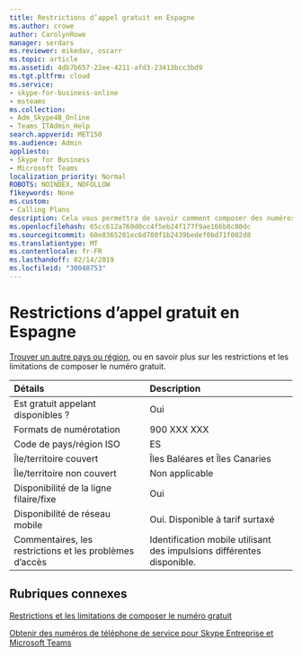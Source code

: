 ```yaml
---
title: Restrictions d’appel gratuit en Espagne
ms.author: crowe
author: CarolynRowe
manager: serdars
ms.reviewer: mikedav, oscarr
ms.topic: article
ms.assetid: 4db7b657-22ee-4211-afd3-23413bcc3bd9
ms.tgt.pltfrm: cloud
ms.service:
- skype-for-business-online
- msteams
ms.collection:
- Adm_Skype4B_Online
- Teams_ITAdmin_Help
search.appverid: MET150
ms.audience: Admin
appliesto:
- Skype for Business
- Microsoft Teams
localization_priority: Normal
ROBOTS: NOINDEX, NOFOLLOW
f1keywords: None
ms.custom:
- Calling Plans
description: Cela vous permettra de savoir comment composer des numéros gratuits dans chaque pays/région. Une fois que vous sélectionnez la pays/région, il vous dirige vers une page spécifique qui contient des détails plus spécifiques, les restrictions et les limites de la disponibilité du service gratuit où service gratuit est disponible. Le format de numérotation ou formats affichera les codes d’accès requis dans chaque pays/région de composer le numéro d’appel gratuit.
ms.openlocfilehash: 65cc612a769d0cc4f5eb24f177f9ae166b8c80dc
ms.sourcegitcommit: 60e8365281ec6d780f1b2439bedef0bd71f002d8
ms.translationtype: MT
ms.contentlocale: fr-FR
ms.lasthandoff: 02/14/2019
ms.locfileid: "30048753"
---
```

# <a name="toll-free-dialing-restrictions-in-spain"></a>Restrictions d’appel gratuit en Espagne

[Trouver un autre pays ou région](../toll-free-dialing-limitations-and-restrictions.md), ou en savoir plus sur les restrictions et les limitations de composer le numéro gratuit.


|**Détails**|**Description**|
|:-----|:-----|
|Est gratuit appelant disponibles ?  <br/> |Oui  <br/> |
|Formats de numérotation  <br/> |900 XXX XXX  <br/> |
|Code de pays/région ISO  <br/> |ES  <br/> |
|Île/territoire couvert  <br/> |Îles Baléares et Îles Canaries  <br/> |
|Île/territoire non couvert  <br/> |Non applicable  <br/> |
|Disponibilité de la ligne filaire/fixe  <br/> |Oui  <br/> |
|Disponibilité de réseau mobile  <br/> |Oui. Disponible à tarif surtaxé  <br/> |
|Commentaires, les restrictions et les problèmes d’accès  <br/> |Identification mobile utilisant des impulsions différentes disponible.  <br/> |
   
## <a name="related-topics"></a>Rubriques connexes

[Restrictions et les limitations de composer le numéro gratuit](../toll-free-dialing-limitations-and-restrictions.md)

[Obtenir des numéros de téléphone de service pour Skype Entreprise et Microsoft Teams](/skypeforbusiness/what-is-phone-system-in-office-365/getting-service-phone-numbers)

  
 